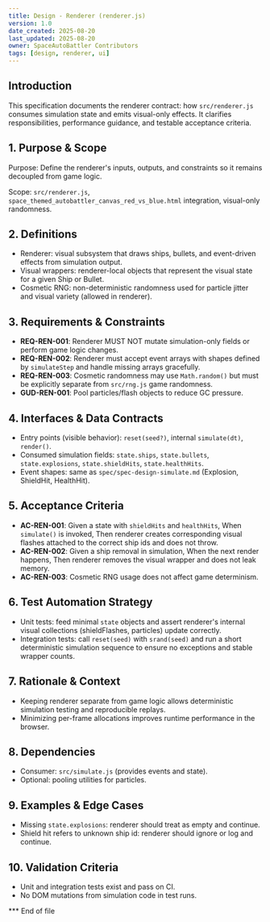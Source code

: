 ```yaml
---
title: Design - Renderer (renderer.js)
version: 1.0
date_created: 2025-08-20
last_updated: 2025-08-20
owner: SpaceAutoBattler Contributors
tags: [design, renderer, ui]
---
```


## Introduction

This specification documents the renderer contract: how `src/renderer.js` consumes simulation state and emits visual-only effects. It clarifies responsibilities, performance guidance, and testable acceptance criteria.

## 1. Purpose & Scope

Purpose: Define the renderer's inputs, outputs, and constraints so it remains decoupled from game logic.

Scope: `src/renderer.js`, `space_themed_autobattler_canvas_red_vs_blue.html` integration, visual-only randomness.

## 2. Definitions

- Renderer: visual subsystem that draws ships, bullets, and event-driven effects from simulation output.
- Visual wrappers: renderer-local objects that represent the visual state for a given Ship or Bullet.
- Cosmetic RNG: non-deterministic randomness used for particle jitter and visual variety (allowed in renderer).

## 3. Requirements & Constraints

- **REQ-REN-001**: Renderer MUST NOT mutate simulation-only fields or perform game logic changes.
- **REQ-REN-002**: Renderer must accept event arrays with shapes defined by `simulateStep` and handle missing arrays gracefully.
- **REQ-REN-003**: Cosmetic randomness may use `Math.random()` but must be explicitly separate from `src/rng.js` game randomness.
- **GUD-REN-001**: Pool particles/flash objects to reduce GC pressure.

## 4. Interfaces & Data Contracts

- Entry points (visible behavior): `reset(seed?)`, internal `simulate(dt)`, `render()`.
- Consumed simulation fields: `state.ships`, `state.bullets`, `state.explosions`, `state.shieldHits`, `state.healthHits`.
 - Event shapes: same as `spec/spec-design-simulate.md` (Explosion, ShieldHit, HealthHit).

## 5. Acceptance Criteria

- **AC-REN-001**: Given a state with `shieldHits` and `healthHits`, When `simulate()` is invoked, Then renderer creates corresponding visual flashes attached to the correct ship ids and does not throw.
- **AC-REN-002**: Given a ship removal in simulation, When the next render happens, Then renderer removes the visual wrapper and does not leak memory.
- **AC-REN-003**: Cosmetic RNG usage does not affect game determinism.

## 6. Test Automation Strategy

- Unit tests: feed minimal `state` objects and assert renderer's internal visual collections (shieldFlashes, particles) update correctly.
- Integration tests: call `reset(seed)` with `srand(seed)` and run a short deterministic simulation sequence to ensure no exceptions and stable wrapper counts.

## 7. Rationale & Context

- Keeping renderer separate from game logic allows deterministic simulation testing and reproducible replays.
- Minimizing per-frame allocations improves runtime performance in the browser.

## 8. Dependencies

- Consumer: `src/simulate.js` (provides events and state).
- Optional: pooling utilities for particles.

## 9. Examples & Edge Cases

- Missing `state.explosions`: renderer should treat as empty and continue.
- Shield hit refers to unknown ship id: renderer should ignore or log and continue.

## 10. Validation Criteria

- Unit and integration tests exist and pass on CI.
- No DOM mutations from simulation code in test runs.

*** End of file
